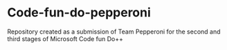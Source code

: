# Code-fun-do-pepperoni
Repository created as a submission of Team Pepperoni for the second and third stages of Microsoft Code fun Do++
